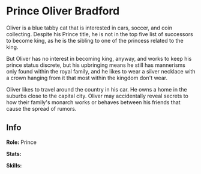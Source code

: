 # Prince Oliver Bradford

Oliver is a blue tabby cat that is interested in cars, soccer, and coin collecting. Despite his Prince title, he is not in the top five list of successors to become king, as he is the sibling to one of the princess related to the king.

But Oliver has no interest in becoming king, anyway, and works to keep his prince status discrete, but his upbringing means he still has mannerisms only found within the royal family, and he likes to wear a silver necklace with a crown hanging from it that most within the kingdom don't wear.

Oliver likes to travel around the country in his car. He owns a home in the suburbs close to the capital city. Oliver may accidentally reveal secrets to how their family's monarch works or behaves between his friends that cause the spread of rumors.

## Info

**Role:** Prince

**Stats:**

**Skills:**